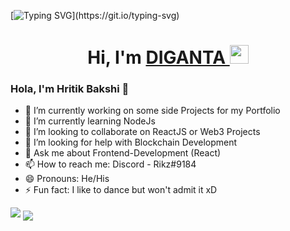 [![Typing SVG](https://readme-typing-svg.herokuapp.com?size=24&width=600&lines=Welcome+To+HRITIK's+GitHub+Profile!)](https://git.io/typing-svg)

<h1 align="center">Hi, I'm <a href="https://www.linkedin.com/in/hritikbakshi/" target="_blank"> DIGANTA </a> <img src="https://raw.githubusercontent.com/MartinHeinz/MartinHeinz/master/wave.gif" width="30px"></h1>

### Hola, I'm Hritik Bakshi 👋

- 🔭 I’m currently working on some side Projects for my Portfolio
- 🌱 I’m currently learning NodeJs
- 👯 I’m looking to collaborate on ReactJS or Web3 Projects
- 🤔 I’m looking for help with Blockchain Development
- 💬 Ask me about Frontend-Development (React)
- 📫 How to reach me: Discord - Rikz#9184
- 😄 Pronouns: He/His
- ⚡ Fun fact: I like to dance but won't admit it xD


<img src="https://github-readme-stats.vercel.app/api?username=hritikb27&&show_icons=true&title_color=ffffff&icon_color=bb2acf&text_color=daf7dc&bg_color=151515">

<img align="center" src="https://github-readme-stats.anuraghazra1.vercel.app/api/top-langs/?username=hritikb27&layout=compact&theme=radical" />
